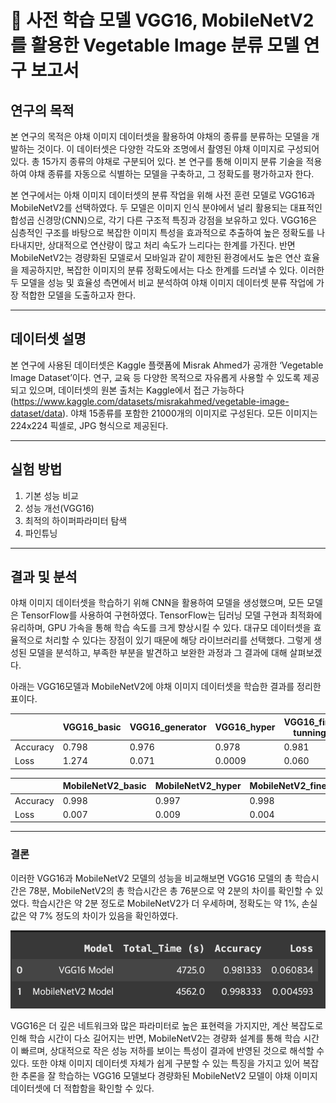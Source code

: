 # 🥗 사전 학습 모델 VGG16, MobileNetV2를 활용한 Vegetable Image 분류 모델 연구 보고서

## 연구의 목적

본 연구의 목적은 야채 이미지 데이터셋을 활용하여 야채의 종류를 분류하는 모델을 개발하는 것이다. 이 데이터셋은 다양한 각도와 조명에서 촬영된 야채 이미지로 구성되어 있다. 총 15가지 종류의 야채로 구분되어 있다. 본 연구를 통해 이미지 분류 기술을 적용하여 야채 종류를 자동으로 식별하는 모델을 구축하고, 그 정확도를 평가하고자 한다.

본 연구에서는 아채 이미지 데이터셋의 분류 작업을 위해 사전 훈련 모델로 VGG16과 MobileNetV2를 선택하였다. 두 모델은 이미지 인식 분야에서 널리 활용되는 대표적인 합성곱 신경망(CNN)으로, 각기 다른 구조적 특징과 강점을 보유하고 있다. VGG16은 심층적인 구조를 바탕으로 복잡한 이미지 특성을 효과적으로 추출하여 높은 정확도를 나타내지만, 상대적으로 연산량이 많고 처리 속도가 느리다는 한계를 가진다. 반면 MobileNetV2는 경량화된 모델로서 모바일과 같이 제한된 환경에서도 높은 연산 효율을 제공하지만, 복잡한 이미지의 분류 정확도에서는 다소 한계를 드러낼 수 있다. 이러한 두 모델을 성능 및 효율성 측면에서 비교 분석하여 야채 이미지 데이터셋 분류 작업에 가장 적합한 모델을 도출하고자 한다.

---

## 데이터셋 설명

본 연구에 사용된 데이터셋은 Kaggle 플랫폼에 Misrak Ahmed가 공개한 ‘Vegetable Image Dataset’이다. 연구, 교육 등 다양한 목적으로 자유롭게 사용할 수 있도록 제공되고 있으며, 데이터셋의 원본 출처는 Kaggle에서 접근 가능하다(https://www.kaggle.com/datasets/misrakahmed/vegetable-image-dataset/data). 야채 15종류를 포함한 21000개의 이미지로 구성된다. 모든 이미지는 224x224 픽셀로, JPG 형식으로 제공된다. 

---

## 실험 방법

1. 기본 성능 비교
2. 성능 개선(VGG16)
3. 최적의 하이퍼파라미터 탐색
4. 파인튜닝

---

## 결과 및 분석

야채 이미지 데이터셋을 학습하기 위해 CNN을 활용하여 모델을 생성했으며, 모든 모델은 TensorFlow를 사용하여 구현하였다. TensorFlow는 딥러닝 모델 구현과 최적화에 유리하며, GPU 가속을 통해 학습 속도를 크게 향상시킬 수 있다. 대규모 데이터셋을 효율적으로 처리할 수 있다는 장점이 있기 때문에 해당 라이브러리를 선택했다. 그렇게 생성된 모델을 분석하고, 부족한 부분을 발견하고 보완한 과정과 그 결과에 대해 살펴보겠다.

아래는 VGG16모델과 MobileNetV2에 야채 이미지 데이터셋을 학습한 결과를 정리한 표이다.

|  | VGG16_basic | VGG16_generator | VGG16_hyper | VGG16_fine tunning |
| --- | --- | --- | --- | --- |
| Accuracy | 0.798 | 0.976 | 0.978 | 0.981 |
| Loss | 1.274 | 0.071 | 0.0009 | 0.060 |

|  | MobileNetV2_basic | MobileNetV2_hyper | MobileNetV2_finetunning |
| --- | --- | --- | --- |
| Accuracy | 0.998 | 0.997 | 0.998 |
| Loss | 0.007 | 0.009 | 0.004 |

---

### 결론

이러한 VGG16과 MobileNetV2 모델의 성능을 비교해보면 VGG16 모델의 총 학습시간은 78분, MobileNetV2의 총 학습시간은 총 76분으로 약 2분의 차이를 확인할 수 있었다. 학습시간은 약 2분 정도로 MobileNetV2가 더 우세하며, 정확도는 약 1%, 손실값은 약 7% 정도의 차이가 있음을 확인하였다. 

![그림. VGG16, MobileNetV2 모델 학습시간, 성능 비교](model_vgg16_vs_MobilenetV2.png)

VGG16은 더 깊은 네트워크와 많은 파라미터로 높은 표현력을 가지지만, 계산 복잡도로 인해 학습 시간이 다소 길어지는 반면, MobileNetV2는 경량화 설계를 통해 학습 시간이 빠르며, 상대적으로 작은 성능 저하를 보이는 특성이 결과에 반영된 것으로 해석할 수 있다. 또한 야채 이미지 데이터셋 자체가 쉽게 구분할 수 있는 특징을 가지고 있어 복잡한 추론을 잘 학습하는 VGG16 모델보다 경량화된 MobileNetV2 모델이 야채 이미지 데이터셋에 더 적합함을 확인할 수 있다.
